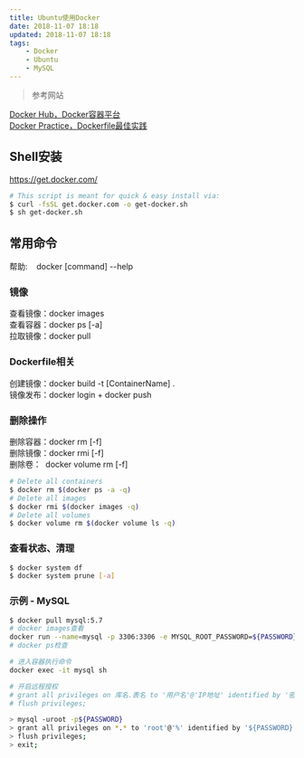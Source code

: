 ```yaml
---
title: Ubuntu使用Docker
date: 2018-11-07 18:18
updated: 2018-11-07 18:18
tags:
    - Docker
    - Ubuntu
    - MySQL
---
```

> 参考网站

[Docker Hub，Docker容器平台](https://hub.docker.com/)  
[Docker Practice，Dockerfile最佳实践](https://docs.docker.com/develop/develop-images/dockerfile_best-practices/)  

## Shell安装
https://get.docker.com/
```sh
# This script is meant for quick & easy install via:
$ curl -fsSL get.docker.com -o get-docker.sh
$ sh get-docker.sh
```

## 常用命令
帮助: &nbsp; &nbsp;docker [command] --help 

### 镜像
查看镜像：docker images  
查看容器：docker ps [-a]  
拉取镜像：docker pull  

### Dockerfile相关
创建镜像：docker build -t [ContainerName] .  
镜像发布：docker login + docker push

### 删除操作
删除容器：docker rm [-f]  
删除镜像：docker rmi [-f]  
删除卷：&nbsp; docker volume rm [-f]  

```sh
# Delete all containers
$ docker rm $(docker ps -a -q)
# Delete all images
$ docker rmi $(docker images -q)
# Delete all volumes
$ docker volume rm $(docker volume ls -q)
```

### 查看状态、清理
```sh
$ docker system df
$ docker system prune [-a]
```

### 示例 - MySQL
```sh
$ docker pull mysql:5.7
# docker images查看
docker run --name=mysql -p 3306:3306 -e MYSQL_ROOT_PASSWORD=${PASSWORD} -d mysql:5.7
# docker ps检查

# 进入容器执行命令
docker exec -it mysql sh

# 开启远程授权
# grant all privileges on 库名.表名 to '用户名'@'IP地址' identified by '密码' with grant option;
# flush privileges;

> mysql -uroot -p${PASSWORD}
> grant all privileges on *.* to 'root'@'%' identified by '${PASSWORD}' with grant option;
> flush privileges;
> exit;
```
